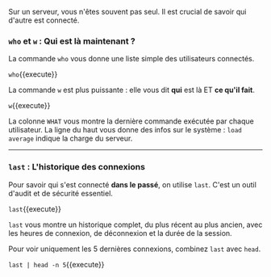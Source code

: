 Sur un serveur, vous n'êtes souvent pas seul. Il est crucial de savoir qui d'autre est connecté.

### `who` et `w` : Qui est là maintenant ?

La commande `who` vous donne une liste simple des utilisateurs connectés.

`who`{{execute}}

La commande `w` est plus puissante : elle vous dit **qui** est là ET **ce qu'il fait**.

`w`{{execute}}

La colonne `WHAT` vous montre la dernière commande exécutée par chaque utilisateur. La ligne du haut vous donne des infos sur le système : `load average` indique la charge du serveur.

---

### `last` : L'historique des connexions

Pour savoir qui s'est connecté **dans le passé**, on utilise `last`. C'est un outil d'audit et de sécurité essentiel.

`last`{{execute}}

`last` vous montre un historique complet, du plus récent au plus ancien, avec les heures de connexion, de déconnexion et la durée de la session.

Pour voir uniquement les 5 dernières connexions, combinez `last` avec `head`.

`last | head -n 5`{{execute}}